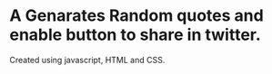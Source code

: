 # A Genarates Random quotes and enable button to share in twitter.
Created using javascript, HTML and CSS.
